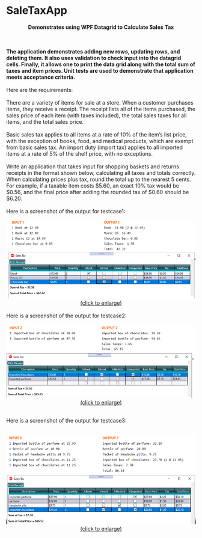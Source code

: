 # SaleTaxApp
<p align="center"><strong>Demonstrates using WPF Datagrid to Calculate Sales Tax</strong></p> 
<br /><br />
<strong>The application demonstrates adding new rows, updating rows, and deleting them. It also uses validation to check input into the datagrid cells. Finally, it allows one to print the data grid along with the total sum of taxes and item prices. Unit tests are used to demonstrate that application meets acceptance criteria.</strong>
<br /><br />
Here are the requirements:
<br /><br />
There are a variety of items for sale at a store. When a customer purchases items, they receive a receipt. The
receipt lists all of the items purchased, the sales price of each item (with taxes included), the total sales taxes for
all items, and the total sales price.
<br /><br />
Basic sales tax applies to all items at a rate of 10% of the item’s list price, with the exception of books, food, and
medical products, which are exempt from basic sales tax. An import duty (import tax) applies to all imported items
at a rate of 5% of the shelf price, with no exceptions.
<br /><br />
Write an application that takes input for shopping baskets and returns receipts in the format shown below,
calculating all taxes and totals correctly. When calculating prices plus tax, round the total up to the nearest 5
cents. For example, if a taxable item costs $5.60, an exact 10% tax would be $0.56, and the final price after adding
the rounded tax of $0.60 should be $6.20.
<br /><br />
Here is a screenshot of the output for testcase1:<br /><br />
<center>
<a href="https://github.com/harvey007y/SalesTaxApp/blob/master/Images/Output1.PNG" target="_blank"><img src="https://github.com/harvey007y/SalesTaxApp/blob/master/Images/Output1.PNG" border="0" alt="Screenshot for test input1 and output1" width="800px"/><br />(click to enlarge)</a>
 <br /><br /></center>
 Here is a screenshot of the output for testcase2:<br /><br />
<center>
<a href="https://github.com/harvey007y/SalesTaxApp/blob/master/Images/Output2.PNG" target="_blank"><img src="https://github.com/harvey007y/SalesTaxApp/blob/master/Images/Output2.PNG" border="0" alt="Screenshot for test input2 and output2" width="800px"/><br />(click to enlarge)</a>
 <br /><br /></center>
 
 Here is a screenshot of the output for testcase3:<br /><br />
<center>
<a href="https://github.com/harvey007y/SalesTaxApp/blob/master/Images/Output3.PNG" target="_blank"><img src="https://github.com/harvey007y/SalesTaxApp/blob/master/Images/Output3.PNG" border="0" alt="Screenshot for test input3 and output3" width="800px"/><br />(click to enlarge)</a>
 <br /><br /></center>
